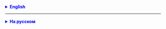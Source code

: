<details style="margin-top: 16px">
  <summary style="cursor: pointer; color: blue;"><b>English</b></summary>

## Task 1

Write an interface for CRUD (C - Create, R - Read, U - Update, D - Delete) operations. The interface should be generic.

**Example of a non-generic interface**:

```java
public interface ICrudService { // a non-generic interface with CRUD operations for objects of type Car

    Car add();

    Car get(Long id);

    Car[] getAll();

    Car edit(Long id);

    boolean remove(Long id);

}
```

- Create a `entity` package and within this package, create the following classes:
  - `Book` with fields: `int id`, `String title`
  - `Animal` with fields: `long id`, `String color`
- Create several implementations of the generic interface for the `Book` and `Animal` classes.
  - **Optional** - implement methods in the implementation classes.

In the end, you should have the following methods (_Achtung - these are cheats_):

<hr>

<details style="margin-top: 16px">
  <summary style="cursor: pointer; color: #ff003b;"><b>For the Book class</b></summary>

```
   private final Book[] SOURCE = new Book[10]; // SOURCE should be declared explicitly without generics in each implementation of the interface 
    
   public Book add(){
        // code here
    }

   public Book get(Integer id){
        // code here
    }

   public Book[] getAll(){
        // code here
    }

   public Book edit(Integer id){
        // code here
    }

   public boolean remove(Integer id){
        // code here
    }
```

</details>

<hr>

<details style="margin-top: 16px">
  <summary style="cursor: pointer; color: #ff003b;"><b>For the Animal class</b></summary>

```
   private final Animal[] SOURCE = new Animal[10]; // SOURCE should be declared explicitly without generics in each implementation of the interface 
   
   public Animal add(){
        // code here
    }

   public Animal get(Long id){
        // code here
    }

   public Animal[] getAll(){
        // code here
    }

   public Animal edit(Long id){
        // code here
    }

   public boolean remove(Long id){
        // code here
    }
```

</details>

**Important**: Use **one** interface for different classes and use generics for generalization!

<hr>

### Task 2:

Create a class `Student` with `name` and `grade` fields. Implement the `Comparable` interface for it so that students can be sorted by grades.

- Create an array of students and sort it using `Arrays.sort()`.

<hr>

<details style="margin-top: 16px">
  <summary style="cursor: pointer; color: blue;"><b>Reminder</b></summary>

```java
       // Sort the array of students, using the implementation of the interface in the Student class
        Arrays.sort(students);
```

</details>

### Task 3:

Homework: Create a class `Product` representing a product with fields `id`, `name`, and `price`.

- Write a `Comparator` that compares products by price.
- Write a `Comparator` that compares products by id.
- Create an array of products and sort it by price using `Arrays.sort()`.
- Sort the array by id using `Arrays.sort()`.

Use your own comparators for sorting.

<hr>

<details style="margin-top: 16px">
  <summary style="cursor: pointer; color: blue;"><b>Reminder</b></summary>

```java
       // Sort the array of products by price
        Arrays.sort(products, priceComparator);
        
       // Sort the array of products by id
        Arrays.sort(products, idComparator);
```

</details>

### Task 4** (Very Difficult!!!)

<details style="margin-top: 16px">
  <summary style="cursor: pointer; color: blue;"><b>Task Description:</b></summary>

# Take a Break !!!

</details>

</details>

</details>

<hr>

<details style="margin-top: 16px">
  <summary style="cursor: pointer; color: blue;"><b>На русском</b></summary>

## Задача 1

Напишите интерфейс для CRUD (С - Creat, R - Read, U - Update, D - Delete) операций. Интерфейс должен быть обобщенным

**Пример не** обобщенного интерфейса:

````java
public interface ICrudService { // не обобщенный интерфейс с CRUD операциями над объектом типа Car

    Car add();

    Car get(Long id);

    Car[] getAll();

    Car edit(Long id);

    boolean remove(Long id);

}
````

- Создайте package entity и внутри этого package создайте эти класcы:
    - Book c полями: int id, String title
    - Animal, c полями: long id, String color
- Создайте несколько имплементаций обобщенного интерфейса для классов: Book, Animal.
    - **!!! Опционально** - реализуйте методы в классах имплементаций

В итоге у вас должны получится следующие методы (_Achtung - это читы_):

<hr>

<details style="margin-top: 16px">
  <summary style="cursor: pointer; color: #ff003b;"><b>Для класса Book</b></summary>

```
   private final Book[] SOURCE = new Book[10]; // SOURCE объявите явно без обобщения в каждой имплементации интерфейса 
    
   public Book add(){
        // code hier
    }

   public Book get(Integer id){
        // code hier
    }

   public Book[] getAll(){
        // code hier
    }

   public Book edit(Integer id){
        // code hier
    }

   public boolean remove(Integer id){
        // code hier
    }
```

</details>

<hr>

<details style="margin-top: 16px">
  <summary style="cursor: pointer; color: #ff003b;"><b>Для класса Animal</b></summary>

```
   private final Animal[] SOURCE = new Animal[10]; // SOURCE объявите явно без обобщения в каждой имплементации интерфейса 
   
   public Animal add(){
        // code hier
    }

   public Animal get(Long id){
        // code hier
    }

   public Animal[] getAll(){
        // code hier
    }

   public Animal edit(Long id){
        // code hier
    }

   public boolean remove(Long id){
        // code hier
    }
```

</details>


**Важно**, используйте **один** интерфейс для разных классов и используйте **гейнерики** для обобщения!

<hr>

### Задача 2:

Создайте класс `Student` с полями `name` и `grade`. Реализуйте для него интерфейс `Comparable` так, чтобы студенты
сортировались
по оценкам.

- создайте массив студентов и отсортируйте используя `Arrays.sort()`

<hr>

<details style="margin-top: 16px">
  <summary style="cursor: pointer; color: blue;"><b>Напоминалка</b></summary>

````
       // Сортируем массив студентов, для сортировки используется имлементация интерфейса в классе Student
        Arrays.sort(studends);
````

</details>

### Задача 3:

Домашнее задание: Создайте класс `Product`, представляющий товар с полями `id`, `name` и `price`.

- Напишите `Comparator`, который сравнивает товары по цене.
- Напишите `Comparator`, который сравнивает товары по id.
- создайте массив товаров и отсортируйте его по цене используя `Arrays.sort()`
- отсортируйте массив его по id `Arrays.sort()`

Для сортировки используйте свои компараторы.


<hr>

<details style="margin-top: 16px">
  <summary style="cursor: pointer; color: blue;"><b>Напоминалка</b></summary>

````
       // Сортируем массив товаров по цене
        Arrays.sort(products, priceComparator);
        
       // Сортируем массив товаров по id
        Arrays.sort(products, idComparator);
````

</details>

### Задача 4** (Очень сложная!!!)

<details style="margin-top: 16px">
  <summary style="cursor: pointer; color: blue;"><b>Описание задачи:</b></summary>

# Отдохните !!!

</details>

</details>
